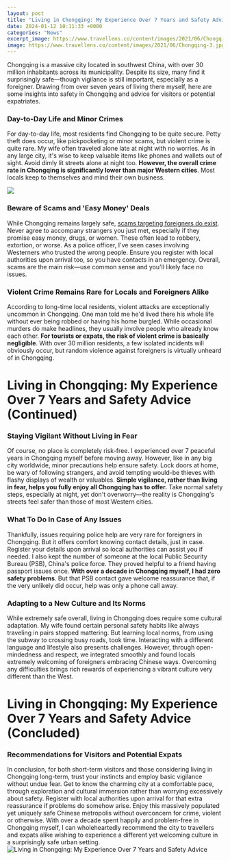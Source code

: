 ```yaml
---
layout: post
title: "Living in Chongqing: My Experience Over 7 Years and Safety Advice"
date: 2024-01-12 10:11:33 +0000
categories: "News"
excerpt_image: https://www.travellens.co/content/images/2021/06/Chongqing-3.jpg
image: https://www.travellens.co/content/images/2021/06/Chongqing-3.jpg
---
```


Chongqing is a massive city located in southwest China, with over 30 million inhabitants across its municipality. Despite its size, many find it surprisingly safe—though vigilance is still important, especially as a foreigner. Drawing from over seven years of living there myself, here are some insights into safety in Chongqing and advice for visitors or potential expatriates.
### Day-to-Day Life and Minor Crimes  
For day-to-day life, most residents find Chongqing to be quite secure. Petty theft does occur, like pickpocketing or minor scams, but violent crime is quite rare. My wife often traveled alone late at night with no worries. As in any large city, it's wise to keep valuable items like phones and wallets out of sight. Avoid dimly lit streets alone at night too. **However, the overall crime rate in Chongqing is significantly lower than major Western cities**. Most locals keep to themselves and mind their own business.

![](https://mir-s3-cdn-cf.behance.net/project_modules/source/0c447345489251.5832f3f4aa603.jpg)
### Beware of Scams and 'Easy Money' Deals
While Chongqing remains largely safe, [scams targeting foreigners do exist](https://ustoday.github.io/2024-01-02-le-honduras-un-pays-aux-grandes-promesses/). Never agree to accompany strangers you just met, especially if they promise easy money, drugs, or women. These often lead to robbery, extortion, or worse. As a police officer, I've seen cases involving Westerners who trusted the wrong people. Ensure you register with local authorities upon arrival too, so you have contacts in an emergency. Overall, scams are the main risk—use common sense and you'll likely face no issues.  
### Violent Crime Remains Rare for Locals and Foreigners Alike
According to long-time local residents, violent attacks are exceptionally uncommon in Chongqing. One man told me he'd lived there his whole life without ever being robbed or having his home burgled. While occasional murders do make headlines, they usually involve people who already know each other. **For tourists or expats, the risk of violent crime is basically negligible**. With over 30 million residents, a few isolated incidents will obviously occur, but random violence against foreigners is virtually unheard of in Chongqing.
# Living in Chongqing: My Experience Over 7 Years and Safety Advice (Continued)
### Staying Vigilant Without Living in Fear 
Of course, no place is completely risk-free. I experienced over 7 peaceful years in Chongqing myself before moving away. However, like in any big city worldwide, minor precautions help ensure safety. Lock doors at home, be wary of following strangers, and avoid tempting would-be thieves with flashy displays of wealth or valuables. **Simple vigilance, rather than living in fear, helps you fully enjoy all Chongqing has to offer.** Take normal safety steps, especially at night, yet don't overworry—the reality is Chongqing's streets feel safer than those of most Western cities.
### What To Do In Case of Any Issues
Thankfully, issues requiring police help are very rare for foreigners in Chongqing. But it offers comfort knowing contact details, just in case. Register your details upon arrival so local authorities can assist you if needed. I also kept the number of someone at the local Public Security Bureau (PSB), China's police force. They proved helpful to a friend having passport issues once. **With over a decade in Chongqing myself, I had zero safety problems**. But that PSB contact gave welcome reassurance that, if the very unlikely did occur, help was only a phone call away. 
### Adapting to a New Culture and Its Norms
While extremely safe overall, living in Chongqing does require some cultural adaptation. My wife found certain personal safety habits like always traveling in pairs stopped mattering. But learning local norms, from using the subway to crossing busy roads, took time. Interacting with a different language and lifestyle also presents challenges. However, through open-mindedness and respect, we integrated smoothly and found locals extremely welcoming of foreigners embracing Chinese ways. Overcoming any difficulties brings rich rewards of experiencing a vibrant culture very different than the West.
# Living in Chongqing: My Experience Over 7 Years and Safety Advice (Concluded) 
### Recommendations for Visitors and Potential Expats
In conclusion, for both short-term visitors and those considering living in Chongqing long-term, trust your instincts and employ basic vigilance without undue fear. Get to know the charming city at a comfortable pace, through exploration and cultural immersion rather than worrying excessively about safety. Register with local authorities upon arrival for that extra reassurance if problems do somehow arise. Enjoy this massively populated yet uniquely safe Chinese metropolis without overconcern for crime, violent or otherwise. With over a decade spent happily and problem-free in Chongqing myself, I can wholeheartedly recommend the city to travellers and expats alike wishing to experience a different yet welcoming culture in a surprisingly safe urban setting.
![Living in Chongqing: My Experience Over 7 Years and Safety Advice](https://www.travellens.co/content/images/2021/06/Chongqing-3.jpg)